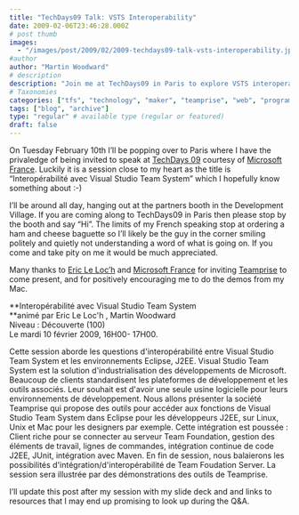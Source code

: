 ```yaml
---
title: "TechDays09 Talk: VSTS Interoperability"
date: 2009-02-06T23:46:28.000Z
# post thumb
images:
  - "/images/post/2009/02/2009-techdays09-talk-vsts-interoperability.jpg"
#author
author: "Martin Woodward"
# description
description: "Join me at TechDays09 in Paris to explore VSTS interoperability with Eclipse and learn about Teamprise's integration tools."
# Taxonomies
categories: ["tfs", "technology", "maker", "teamprise", "web", "programming"]
tags: ["blog", "archive"]
type: "regular" # available type (regular or featured)
draft: false
---
```

[](http://galilee.microsoft.fr/TechDays2009/Default.aspx)On Tuesday February 10th I’ll be popping over to Paris where I have the privaledge of being invited to speak at [TechDays 09](http://galilee.microsoft.fr/TechDays2009/Default.aspx) courtesy of [Microsoft France](http://galilee.microsoft.fr).  Luckily it is a session close to my heart as the title is “Interopérabilité avec Visual Studio Team System” which I hopefully know something about :-)  

I’ll be around all day, hanging out at the partners booth in the Development Village.  If you are coming along to TechDays09 in Paris then please stop by the booth and say “Hi”.  The limits of my French speaking stop at ordering a ham and cheese baguette so I’ll likely be the guy in the corner smiling politely and quietly not understanding a word of what is going on.  If you come and take pity on me it would be much appreciated.  

Many thanks to [Eric Le Loc’h](http://blogs.msdn.com/ericleloch/default.aspx) and [Microsoft France](http://galilee.microsoft.fr) for inviting [Teamprise](http://www.teamprise.com) to come present, and for positively encouraging me to do the demos from my Mac.     

**Interopérabilité avec Visual Studio Team System        
**animé par Eric Le Loc'h , Martin Woodward       
Niveau : Découverte (100)       
Le mardi 10 février 2009, 16H00- 17H00.     

Cette session aborde les questions d'interopérabilité entre Visual Studio Team System et les environnements Eclipse, J2EE. Visual Studio Team System est la solution d'industrialisation des développements de Microsoft. Beaucoup de clients standardisent les plateformes de développement et les outils associés. Leur souhait est d'avoir une seule usine logicielle pour leurs environnements de développement. Nous allons présenter la société Teamprise qui propose des outils pour accéder aux fonctions de Visual Studio Team System dans Eclipse pour les développeurs J2EE, sur Linux, Unix et Mac pour les designers par exemple. Cette intégration est poussée : Client riche pour se connecter au serveur Team Foundation, gestion des éléments de travail, lignes de commandes, intégration continue de code J2EE, JUnit, intégration avec Maven. En fin de session, nous balaierons les possibilités d'intégration/d'interopérabilité de Team Foudation Server. La session sera illustrée par des démonstrations des outils de Teamprise.   

I’ll update this post after my session with my slide deck and and links to resources that I may end up promising to look up during the Q&A.